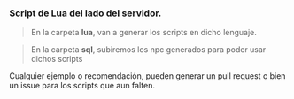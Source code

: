 ### Script de Lua del lado del servidor.

> En la carpeta **lua**, van a generar los scripts en dicho lenguaje.

> En la carpeta **sql**, subiremos los npc generados para poder usar dichos scripts

Cualquier ejemplo o recomendación, pueden generar un pull request o bien un issue para los scripts que aun falten.
